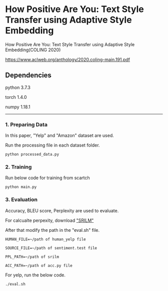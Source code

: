 # How Positive Are You: Text Style Transfer using Adaptive Style Embedding 
How Positive Are You: Text Style Transfer using Adaptive Style Embedding(COLING 2020)

<https://www.aclweb.org/anthology/2020.coling-main.191.pdf>

## Dependencies 
python 3.7.3

torch 1.4.0

numpy 1.18.1

--------------------------------

### 1. Preparing Data
In this paper, "Yelp" and "Amazon" dataset are used.

Run the processing file in each dataset folder.

`python processed_data.py`
    
    
### 2. Training    
Run below code for training from scartch

`python main.py`


### 3. Evaluation
Accuracy, BLEU score, Perplexity are used to evaluate.

For calcualte perpexity, download ["SRILM"](http://www.speech.sri.com/projects/srilm/download)

After that modify the path in the "eval.sh" file.

`HUMAN_FILE=~/path of human_yelp file`

`SOURCE_FILE=~/path of sentiment.test file`

`PPL_PATH=~/path of srilm `

`ACC_PATH=~/path of acc.py file`


For yelp, run the below code. 

`./eval.sh`
